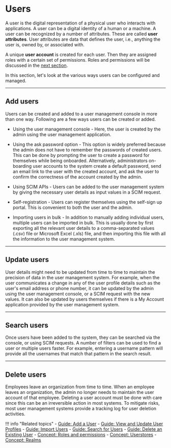 # Users

A user is the digital representation of a physical user who interacts with applications. A user can be a digital identity of a human or a machine. A user can be recognized by a number of attributes. These are called **user attributes**. User attributes are data that defines the user, i.e., anything the user is, owned by, or associated with.

A unique **user account** is created for each user. Then they are assigned roles with a certain set of permissions. Roles and permissions will be discussed in the [next section]({{base_path}}/references/concepts/user-management/roles-and-permissions.md). 

In this section, let's look at the various ways users can be configured and managed. 

---

## Add users

Users can be created and added to a user management console in more than one way. Following are a few ways users can be created or added. 

- Using the user management console - Here, the user is created by the admin using the user management application. 

- Using the ask password option - This option is widely preferred because the admin does not have to remember the passwords of created users. This can be done by prompting the user to create a password for themselves while being onboarded. Alternatively, administrators on-boarding user accounts to the system create a default password, send an email link to the user with the created account, and ask the user to confirm the correctness of the account created by the admin. 

- Using SCIM APIs - Users can be added to the user management system by giving the necessary user details as input values in a SCIM request. 

- Self-registration - Users can register themselves using the self-sign up portal. This is convenient to both the user and the admin.  

- Importing users in bulk - In addition to manually adding individual users, multiple users can be imported in bulk. This is usually done by first exporting all the relevant user details to a comma-separated values (.csv) file or Microsoft Excel (.xls) file, and then importing this file with all the information to the user management system. 

---

## Update users

User details might need to be updated from time to time to maintain the precision of data in the user management system. For example, when the user communicates a change in any of the user profile details such as the user's email address or phone number, it can be updated by the admin using the user management console, or a SCIM request with the new values. It can also be updated by users themselves if there is a My Account application provided by the user management system. 

---

## Search users 

Once users have been added to the system, they can be searched via the console, or using SCIM requests. A number of filters can be used to find a user or multiple users faster. For example, entering a username pattern will provide all the usernames that match that pattern in the search result. 

---

## Delete users 

Employees leave an organization from time to time. When an employee leaves an organization, the admin no longer needs to maintain the user account of that employee. Deleting a user account must be done with care since this can be an irreversible action in most systems. To mitigate risks, most user management systems provide a tracking log for user deletion activities. 


!!! info "Related topics" 
    - [Guide: Add a User]({{base_path}}/guides/identity-lifecycles/admin-creation-workflow)
    - [Guide: View and Update User Profiles]({{base_path}}/guides/identity-lifecycles/update-profile)
    - [Guide: Import Users]({{base_path}}/guides/identity-lifecycles/bulk-import-users)
    - [Guide: Search for Users]({{base_path}}/guides/identity-lifecycles/search-users)
    - [Guide: Delete an Existing User]({{base_path}}/guides/identity-lifecycles/delete-users)
    - [Concept: Roles and permissions]({{base_path}}/roles-and-permissions)
    - [Concept: Userstores]({{base_path}}/userstores)
    - [Concept: Realms]({{base_path}}/realm)
